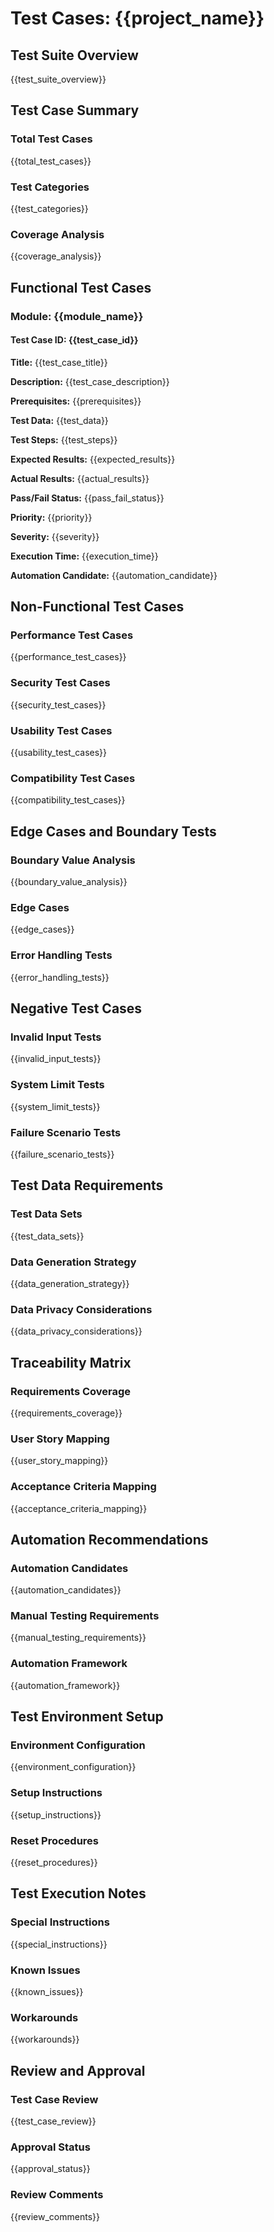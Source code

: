 # Test Cases: {{project_name}}

## Test Suite Overview
{{test_suite_overview}}

## Test Case Summary

### Total Test Cases
{{total_test_cases}}

### Test Categories
{{test_categories}}

### Coverage Analysis
{{coverage_analysis}}

## Functional Test Cases

### Module: {{module_name}}

#### Test Case ID: {{test_case_id}}
**Title:** {{test_case_title}}

**Description:** {{test_case_description}}

**Prerequisites:** {{prerequisites}}

**Test Data:** {{test_data}}

**Test Steps:**
{{test_steps}}

**Expected Results:**
{{expected_results}}

**Actual Results:**
{{actual_results}}

**Pass/Fail Status:**
{{pass_fail_status}}

**Priority:** {{priority}}

**Severity:** {{severity}}

**Execution Time:** {{execution_time}}

**Automation Candidate:** {{automation_candidate}}

## Non-Functional Test Cases

### Performance Test Cases
{{performance_test_cases}}

### Security Test Cases
{{security_test_cases}}

### Usability Test Cases
{{usability_test_cases}}

### Compatibility Test Cases
{{compatibility_test_cases}}

## Edge Cases and Boundary Tests

### Boundary Value Analysis
{{boundary_value_analysis}}

### Edge Cases
{{edge_cases}}

### Error Handling Tests
{{error_handling_tests}}

## Negative Test Cases

### Invalid Input Tests
{{invalid_input_tests}}

### System Limit Tests
{{system_limit_tests}}

### Failure Scenario Tests
{{failure_scenario_tests}}

## Test Data Requirements

### Test Data Sets
{{test_data_sets}}

### Data Generation Strategy
{{data_generation_strategy}}

### Data Privacy Considerations
{{data_privacy_considerations}}

## Traceability Matrix

### Requirements Coverage
{{requirements_coverage}}

### User Story Mapping
{{user_story_mapping}}

### Acceptance Criteria Mapping
{{acceptance_criteria_mapping}}

## Automation Recommendations

### Automation Candidates
{{automation_candidates}}

### Manual Testing Requirements
{{manual_testing_requirements}}

### Automation Framework
{{automation_framework}}

## Test Environment Setup

### Environment Configuration
{{environment_configuration}}

### Setup Instructions
{{setup_instructions}}

### Reset Procedures
{{reset_procedures}}

## Test Execution Notes

### Special Instructions
{{special_instructions}}

### Known Issues
{{known_issues}}

### Workarounds
{{workarounds}}

## Review and Approval

### Test Case Review
{{test_case_review}}

### Approval Status
{{approval_status}}

### Review Comments
{{review_comments}}